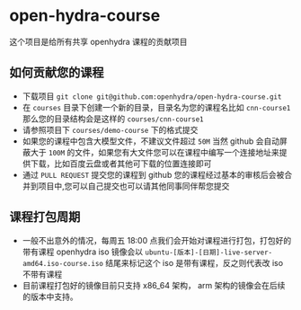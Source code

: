 # open-hydra-course

这个项目是给所有共享 openhydra 课程的贡献项目

## 如何贡献您的课程

* 下载项目 `git clone git@github.com:openhydra/open-hydra-course.git`
* 在 `courses` 目录下创建一个新的目录，目录名为您的课程名比如 `cnn-course1` 那么您的目录结构会是这样的 `courses/cnn-course1`
* 请参照项目下 `courses/demo-course` 下的格式提交
* 如果您的课程中包含大模型文件，不建议文件超过 `50M` 当然 github 会自动屏蔽大于 `100M` 的文件，如果您有大文件您可以在课程中编写一个连接地址来提供下载，比如百度云盘或者其他可下载的位置连接即可
* 通过 `PULL REQUEST` 提交您的课程到 github 您的课程经过基本的审核后会被合并到项目中,您可以自己提交也可以请其他同事同伴帮您提交

## 课程打包周期

* 一般不出意外的情况，每周五 18:00 点我们会开始对课程进行打包，打包好的带有课程 openhydra iso 镜像会以 `ubuntu-[版本]-[日期]-live-server-amd64.iso-course.iso` 结尾来标记这个 iso 是带有课程，反之则代表改 iso 不带有课程
* 目前课程打包好的镜像目前只支持 x86_64 架构， arm 架构的镜像会在后续的版本中支持。